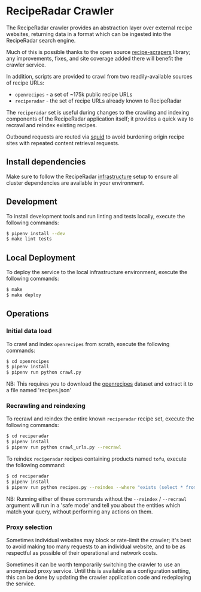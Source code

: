 # RecipeRadar Crawler

The RecipeRadar crawler provides an abstraction layer over external recipe websites, returning data in a format which can be ingested into the RecipeRadar search engine.

Much of this is possible thanks to the open source [recipe-scrapers](https://pypi.org/project/recipe-scrapers) library; any improvements, fixes, and site coverage added there will benefit the crawler service.

In addition, scripts are provided to crawl from two readily-available sources of recipe URLs:

* `openrecipes` - a set of ~175k public recipe URLs
* `reciperadar` - the set of recipe URLs already known to RecipeRadar

The `reciperadar` set is useful during changes to the crawling and indexing components of the RecipeRadar application itself; it provides a quick way to recrawl and reindex existing recipes.

Outbound requests are routed via [squid](https://www.squid-cache.org) to avoid burdening origin recipe sites with repeated content retrieval requests.

## Install dependencies

Make sure to follow the RecipeRadar [infrastructure](https://www.github.com/openculinary/infrastructure) setup to ensure all cluster dependencies are available in your environment.

## Development

To install development tools and run linting and tests locally, execute the following commands:

```sh
$ pipenv install --dev
$ make lint tests
```

## Local Deployment

To deploy the service to the local infrastructure environment, execute the following commands:

```sh
$ make
$ make deploy
```

## Operations

### Initial data load

To crawl and index `openrecipes` from scrath, execute the following commands:

```sh
$ cd openrecipes
$ pipenv install
$ pipenv run python crawl.py
```

NB: This requires you to download the [openrecipes](https://github.com/fictivekin/openrecipes) dataset and extract it to a file named 'recipes.json'

### Recrawling and reindexing

To recrawl and reindex the entire known `reciperadar` recipe set, execute the following commands:

```sh
$ cd reciperadar
$ pipenv install
$ pipenv run python crawl_urls.py --recrawl
```

To reindex `reciperadar` recipes containing products named `tofu`, execute the following command:

```sh
$ cd reciperadar
$ pipenv install
$ pipenv run python recipes.py --reindex --where "exists (select * from recipe_ingredients as ri join ingredient_products as ip on ip.ingredient_id = ri.id where ri.recipe_id = recipes.id and ip.product = 'tofu')"
```

NB: Running either of these commands without the `--reindex` / `--recrawl` argument will run in a 'safe mode' and tell you about the entities which match your query, without performing any actions on them.

### Proxy selection

Sometimes individual websites may block or rate-limit the crawler; it's best to avoid making too many requests to an individual website, and to be as respectful as possible of their operational and network costs.

Sometimes it can be worth temporarily switching the crawler to use an anonymized proxy service.  Until this is available as a configuration setting, this can be done by updating the crawler application code and redeploying the service.
